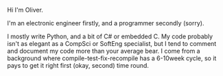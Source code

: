 Hi I'm Oliver.

I'm an electronic engineer firstly, and a programmer secondly (sorry). 

I mostly write Python, and a bit of C# or embedded C. 
My code probably isn't as elegant as a CompSci or SoftEng specialist, 
but I tend to comment and document my code more than your average bear.
I come from a background where compile-test-fix-recompile has a 6-10week 
cycle, so it pays to get it right first (okay, second) time round.
